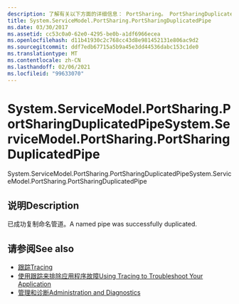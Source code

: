 ```yaml
---
description: 了解有关以下方面的详细信息： PortSharing。 PortSharingDuplicatedPipe
title: System.ServiceModel.PortSharing.PortSharingDuplicatedPipe
ms.date: 03/30/2017
ms.assetid: cc53c0a0-62e0-4295-be0b-a1df6966ecea
ms.openlocfilehash: d11b41930c2c768cc43d8e981452131e806ac9d2
ms.sourcegitcommit: ddf7edb67715a5b9a45e3dd44536dabc153c1de0
ms.translationtype: MT
ms.contentlocale: zh-CN
ms.lasthandoff: 02/06/2021
ms.locfileid: "99633070"
---
```

# <a name="systemservicemodelportsharingportsharingduplicatedpipe"></a><span data-ttu-id="e3224-103">System.ServiceModel.PortSharing.PortSharingDuplicatedPipe</span><span class="sxs-lookup"><span data-stu-id="e3224-103">System.ServiceModel.PortSharing.PortSharingDuplicatedPipe</span></span>

<span data-ttu-id="e3224-104">System.ServiceModel.PortSharing.PortSharingDuplicatedPipe</span><span class="sxs-lookup"><span data-stu-id="e3224-104">System.ServiceModel.PortSharing.PortSharingDuplicatedPipe</span></span>  
  
## <a name="description"></a><span data-ttu-id="e3224-105">说明</span><span class="sxs-lookup"><span data-stu-id="e3224-105">Description</span></span>  

 <span data-ttu-id="e3224-106">已成功复制命名管道。</span><span class="sxs-lookup"><span data-stu-id="e3224-106">A named pipe was successfully duplicated.</span></span>  
  
## <a name="see-also"></a><span data-ttu-id="e3224-107">请参阅</span><span class="sxs-lookup"><span data-stu-id="e3224-107">See also</span></span>

- [<span data-ttu-id="e3224-108">跟踪</span><span class="sxs-lookup"><span data-stu-id="e3224-108">Tracing</span></span>](index.md)
- [<span data-ttu-id="e3224-109">使用跟踪来排除应用程序故障</span><span class="sxs-lookup"><span data-stu-id="e3224-109">Using Tracing to Troubleshoot Your Application</span></span>](using-tracing-to-troubleshoot-your-application.md)
- [<span data-ttu-id="e3224-110">管理和诊断</span><span class="sxs-lookup"><span data-stu-id="e3224-110">Administration and Diagnostics</span></span>](../index.md)
